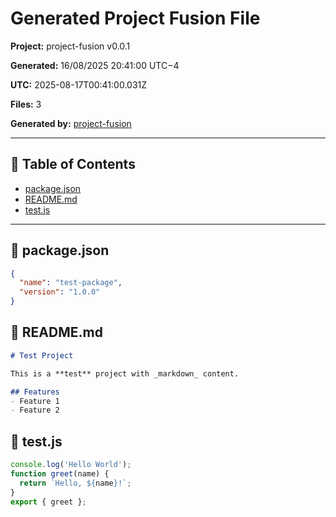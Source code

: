 # Generated Project Fusion File

**Project:** project-fusion v0.0.1

**Generated:** 16/08/2025 20:41:00 UTC−4

**UTC:** 2025-08-17T00:41:00.031Z

**Files:** 3

**Generated by:** [project-fusion](https://github.com/the99studio/project-fusion)

---

## 📁 Table of Contents

- [package.json](#package-json)
- [README.md](#readme-md)
- [test.js](#test-js)

---

## 📄 package.json

```json
{
  "name": "test-package",
  "version": "1.0.0"
}
```

## 📄 README.md

```markdown
# Test Project

This is a **test** project with _markdown_ content.

## Features
- Feature 1
- Feature 2
```

## 📄 test.js

```javascript
console.log('Hello World');
function greet(name) {
  return `Hello, ${name}!`;
}
export { greet };
```

